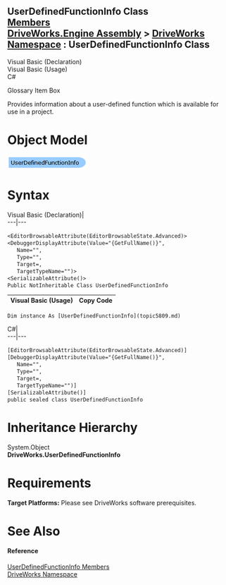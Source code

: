 UserDefinedFunctionInfo Class   
[Members](topic5810.md)   
[DriveWorks.Engine Assembly](topic2156.md) > [DriveWorks Namespace](topic2159.md) : UserDefinedFunctionInfo Class  
---  
  
Visual Basic (Declaration)    
Visual Basic (Usage)    
C# 

Glossary Item Box

Provides information about a user-defined function which is available for use in a project. 

# Object Model

![](dotnetdiagramimages/image299.png)

# Syntax

Visual Basic (Declaration)|   
---|---  
      
    
    <EditorBrowsableAttribute(EditorBrowsableState.Advanced)>
    <DebuggerDisplayAttribute(Value="{GetFullName()}", 
       Name="", 
       Type="", 
       Target=, 
       TargetTypeName="")>
    <SerializableAttribute()>
    Public NotInheritable Class UserDefinedFunctionInfo   
  
Visual Basic (Usage)| Copy Code  
---|---  
      
    
    Dim instance As [UserDefinedFunctionInfo](topic5809.md)  
  
C#|   
---|---  
      
    
    [EditorBrowsableAttribute(EditorBrowsableState.Advanced)]
    [DebuggerDisplayAttribute(Value="{GetFullName()}", 
       Name="", 
       Type="", 
       Target=, 
       TargetTypeName="")]
    [SerializableAttribute()]
    public sealed class UserDefinedFunctionInfo   
  
# Inheritance Hierarchy

System.Object  
**DriveWorks.UserDefinedFunctionInfo**  


# Requirements

**Target Platforms:** Please see DriveWorks software prerequisites.

# See Also

#### Reference

[UserDefinedFunctionInfo Members](topic5810.md)   
[DriveWorks Namespace](topic2159.md)



